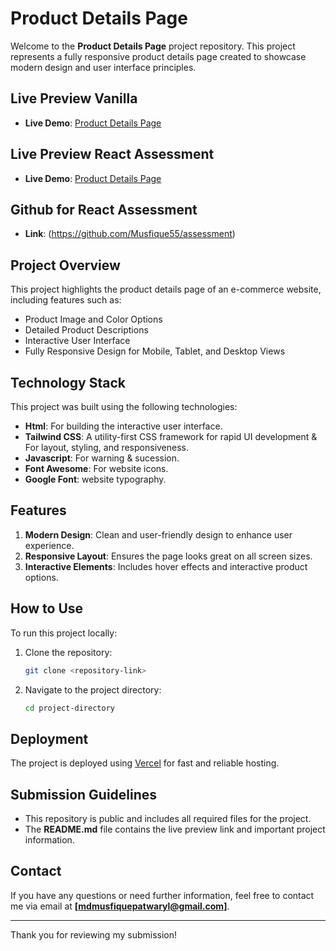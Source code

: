 # Product Details Page

Welcome to the **Product Details Page** project repository. This project represents a fully responsive product details page created to showcase modern design and user interface principles.

## Live Preview Vanilla
- **Live Demo**: [Product Details Page](https://softnio-vanila.vercel.app/)

## Live Preview React Assessment
- **Live Demo**: [Product Details Page](https://product-details-six.vercel.app/)

## Github for React Assessment
- **Link**: (https://github.com/Musfique55/assessment)

## Project Overview
This project highlights the product details page of an e-commerce website, including features such as:

- Product Image and Color Options
- Detailed Product Descriptions
- Interactive User Interface
- Fully Responsive Design for Mobile, Tablet, and Desktop Views

## Technology Stack
This project was built using the following technologies:

- **Html**: For building the interactive user interface.
- **Tailwind CSS**: A utility-first CSS framework for rapid UI development & For layout, styling, and responsiveness.
- **Javascript**: For warning & sucession.
- **Font Awesome**: For website icons.
- **Google Font**: website typography.

## Features
1. **Modern Design**: Clean and user-friendly design to enhance user experience.
2. **Responsive Layout**: Ensures the page looks great on all screen sizes.
3. **Interactive Elements**: Includes hover effects and interactive product options.

## How to Use
To run this project locally:

1. Clone the repository:
   ```bash
   git clone <repository-link>
   ```

2. Navigate to the project directory:
   ```bash
   cd project-directory
   ```


## Deployment
The project is deployed using [Vercel](https://vercel.com/) for fast and reliable hosting.

## Submission Guidelines
- This repository is public and includes all required files for the project.
- The **README.md** file contains the live preview link and important project information.

## Contact
If you have any questions or need further information, feel free to contact me via email at **[mdmusfiquepatwaryl@gmail.com]**.

---
Thank you for reviewing my submission!
